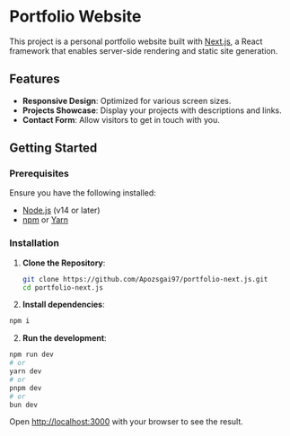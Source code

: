 # Portfolio Website

This project is a personal portfolio website built with [Next.js](https://nextjs.org/), a React framework that enables server-side rendering and static site generation.

## Features

- **Responsive Design**: Optimized for various screen sizes.
- **Projects Showcase**: Display your projects with descriptions and links.
- **Contact Form**: Allow visitors to get in touch with you.

## Getting Started

### Prerequisites

Ensure you have the following installed:

- [Node.js](https://nodejs.org/) (v14 or later)
- [npm](https://www.npmjs.com/) or [Yarn](https://yarnpkg.com/)

### Installation

1. **Clone the Repository**:

   ```bash
   git clone https://github.com/Apozsgai97/portfolio-next.js.git
   cd portfolio-next.js

2. **Install dependencies**:

```bash
npm i
```

2. **Run the development**:

```bash
npm run dev
# or
yarn dev
# or
pnpm dev
# or
bun dev
```

Open [http://localhost:3000](http://localhost:3000) with your browser to see the result.

